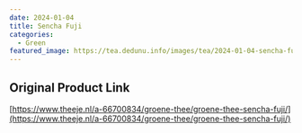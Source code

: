 ```yaml
---
date: 2024-01-04
title: Sencha Fuji
categories:
  - Green
featured_image: https://tea.dedunu.info/images/tea/2024-01-04-sencha-fuji-1.jpeg
---
```


## Original Product Link

[https://www.theeje.nl/a-66700834/groene-thee/groene-thee-sencha-fuji/](https://www.theeje.nl/a-66700834/groene-thee/groene-thee-sencha-fuji/)
